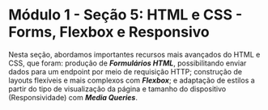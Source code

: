 # Módulo 1 - Seção 5: HTML e CSS - Forms, Flexbox e Responsivo

Nesta seção, abordamos importantes recursos mais avançados do HTML e CSS, que foram: produção de ***Formulários HTML***, possibilitando enviar dados para um endpoint por meio de requisição HTTP; construção de layouts flexíveis e mais complexos com ***Flexbox***; e adaptação de estilos a partir do tipo de visualização da página e tamanho do dispositivo (Responsividade) com ***Media Queries***.